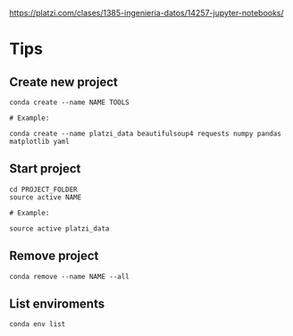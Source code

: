 https://platzi.com/clases/1385-ingenieria-datos/14257-jupyter-notebooks/

# Tips

## Create new project

```shell
conda create --name NAME TOOLS

# Example:

conda create --name platzi_data beautifulsoup4 requests numpy pandas matplotlib yaml
```

## Start project

```shell
cd PROJECT_FOLDER
source active NAME

# Example:

source active platzi_data
```

## Remove project

```shell
conda remove --name NAME --all
```

## List enviroments

```shell
conda env list
```
